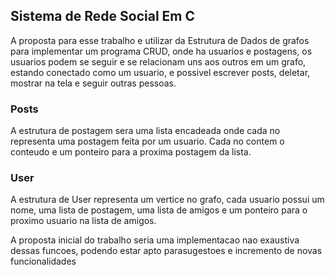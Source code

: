 ## Sistema de Rede Social Em C

A proposta para esse trabalho e utilizar da Estrutura de Dados de grafos para implementar um programa CRUD, onde ha usuarios e postagens, os usuarios podem se seguir e se relacionam uns aos outros em um grafo, estando conectado como um usuario, e possivel escrever posts, deletar, mostrar na tela e seguir outras pessoas. 

### Posts

A estrutura de postagem sera uma lista encadeada onde cada no representa uma postagem feita por um usuario. Cada no contem o conteudo e um ponteiro para a proxima postagem da lista.

### User

A estrutura de User representa um vertice no grafo, cada usuario possui um nome, uma lista de postagem, uma lista de amigos e um ponteiro para o proximo usuario na lista de amigos.

A proposta inicial do trabalho seria uma implementacao nao exaustiva dessas funcoes, podendo estar apto parasugestoes e incremento de novas funcionalidades 
